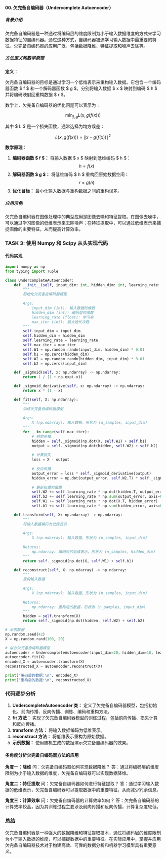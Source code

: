 #### 00. 欠完备自编码器（Undercomplete Autoencoder）

##### 背景介绍
欠完备自编码器是一种通过将编码层的维度限制为小于输入数据维度的方式来学习数据特征的自编码器。通过这种方式，自编码器被迫学习输入数据中最重要的特征。欠完备自编码器的应用广泛，包括数据降维、特征提取和噪声去除等。

##### 方法定义和数学原理
**定义：**

欠完备自编码器的目标是通过学习一个低维表示来重构输入数据。它包含一个编码器函数 $ f $ 和一个解码器函数 $ g $，分别将输入数据 $ x $ 映射到编码 $ h $ 并将编码映射回重构数据 $ r $。

数学上，欠完备自编码器的优化问题可以表示为：

$$
\min_{f, g} L(x, g(f(x)))
$$

其中 $ L $ 是一个损失函数，通常选择为均方误差：

$$
L(x, g(f(x))) = \|x - g(f(x))\|^2
$$

**数学原理：**

1. **编码器函数 $ f $：** 将输入数据 $ x $ 映射到低维编码 $ h $：
   $$
   h = f(x)
   $$
2. **解码器函数 $ g $：** 将低维编码 $ h $ 重构回原始数据空间：
   $$
   r = g(h)
   $$
3. **优化目标：** 最小化输入数据与重构数据之间的重构误差。

##### 应用示例
欠完备自编码器在图像处理中的典型应用是图像去噪和特征提取。在图像去噪中，可以通过学习图像的低维表示来去除噪声；在特征提取中，可以通过低维表示来捕捉图像的主要特征，从而提高计算效率。

### TASK 3: 使用 Numpy 和 Scipy 从头实现代码

#### 代码实现

```python
import numpy as np
from typing import Tuple

class UndercompleteAutoencoder:
    def __init__(self, input_dim: int, hidden_dim: int, learning_rate: float = 0.01, max_iter: int = 1000):
        """
        初始化欠完备自编码器模型
        
        Args:
            input_dim (int): 输入数据的维数
            hidden_dim (int): 编码层的维数
            learning_rate (float): 学习率
            max_iter (int): 最大迭代次数
        """
        self.input_dim = input_dim
        self.hidden_dim = hidden_dim
        self.learning_rate = learning_rate
        self.max_iter = max_iter
        self.W1 = np.random.randn(input_dim, hidden_dim) * 0.01
        self.b1 = np.zeros(hidden_dim)
        self.W2 = np.random.randn(hidden_dim, input_dim) * 0.01
        self.b2 = np.zeros(input_dim)

    def _sigmoid(self, x: np.ndarray) -> np.ndarray:
        return 1 / (1 + np.exp(-x))

    def _sigmoid_derivative(self, x: np.ndarray) -> np.ndarray:
        return x * (1 - x)

    def fit(self, X: np.ndarray):
        """
        训练欠完备自编码器模型
        
        Args:
            X (np.ndarray): 输入数据，形状为 (n_samples, input_dim)
        """
        for _ in range(self.max_iter):
            # 前向传播
            hidden = self._sigmoid(np.dot(X, self.W1) + self.b1)
            output = self._sigmoid(np.dot(hidden, self.W2) + self.b2)
            
            # 计算损失
            loss = X - output
            
            # 反向传播
            output_error = loss * self._sigmoid_derivative(output)
            hidden_error = np.dot(output_error, self.W2.T) * self._sigmoid_derivative(hidden)
            
            # 更新权重和偏置
            self.W2 += self.learning_rate * np.dot(hidden.T, output_error)
            self.b2 += self.learning_rate * np.sum(output_error, axis=0)
            self.W1 += self.learning_rate * np.dot(X.T, hidden_error)
            self.b1 += self.learning_rate * np.sum(hidden_error, axis=0)

    def transform(self, X: np.ndarray) -> np.ndarray:
        """
        将输入数据编码为低维表示
        
        Args:
            X (np.ndarray): 输入数据，形状为 (n_samples, input_dim)
        
        Returns:
            np.ndarray: 编码后的低维表示，形状为 (n_samples, hidden_dim)
        """
        return self._sigmoid(np.dot(X, self.W1) + self.b1)

    def reconstruct(self, X: np.ndarray) -> np.ndarray:
        """
        重构输入数据
        
        Args:
            X (np.ndarray): 输入数据，形状为 (n_samples, input_dim)
        
        Returns:
            np.ndarray: 重构后的数据，形状为 (n_samples, input_dim)
        """
        hidden = self.transform(X)
        return self._sigmoid(np.dot(hidden, self.W2) + self.b2)

# 示例数据
np.random.seed(42)
X = np.random.rand(100, 20)

# 拟合欠完备自编码器模型
autoencoder = UndercompleteAutoencoder(input_dim=20, hidden_dim=10, learning_rate=0.01, max_iter=1000)
autoencoder.fit(X)
encoded_X = autoencoder.transform(X)
reconstructed_X = autoencoder.reconstruct(X)

print("编码后的数据:\n", encoded_X)
print("重构后的数据:\n", reconstructed_X)
```

### 代码逐步分析

1. **UndercompleteAutoencoder 类：** 定义了欠完备自编码器模型，包括初始化、前向传播、反向传播、训练、编码和重构方法。
2. **fit 方法：** 实现了欠完备自编码器模型的训练过程，包括前向传播、损失计算和反向传播。
3. **transform 方法：** 将输入数据编码为低维表示。
4. **reconstruct 方法：** 将低维表示重构为原始数据。
5. **示例数据：** 使用随机生成的数据演示欠完备自编码器的效果。

#### 多角度分析欠完备自编码器方法的应用

**角度一：降维**
问：欠完备自编码器如何实现数据降维？
答：通过将编码层的维度限制为小于输入数据的维度，欠完备自编码器可以实现数据降维。

**角度二：特征提取**
问：欠完备自编码器如何进行特征提取？
答：通过学习输入数据的低维表示，欠完备自编码器可以提取数据中的重要特征，从而减少冗余信息。

**角度三：计算效率**
问：欠完备自编码器的计算效率如何？
答：欠完备自编码器的计算效率较高，因为其训练过程主要涉及前向传播和反向传播，计算复杂度较低。

### 总结

欠完备自编码器是一种强大的数据降维和特征提取技术，通过将编码层的维度限制为小于输入数据的维度，可以捕捉数据中的重要特征。在实际应用中，掌握并应用欠完备自编码器技术对于构建高效、可靠的数据分析和机器学习模型具有重要意义。